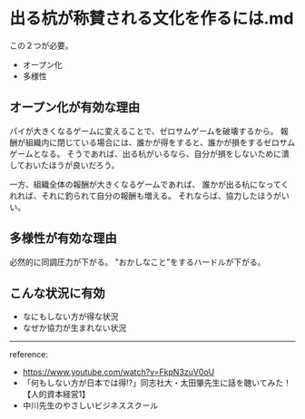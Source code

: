 # 出る杭が称賛される文化を作るには.md
この２つが必要。

- オープン化
- 多様性

## オープン化が有効な理由
パイが大きくなるゲームに変えることで、ゼロサムゲームを破壊するから。
報酬が組織内に閉じている場合には、誰かが得をすると、誰かが損をするゼロサムゲームとなる。
そうであれば、出る杭がいるなら、自分が損をしないために潰しておいたほうが良いだろう。

一方、組織全体の報酬が大きくなるゲームであれば、
誰かが出る杭になってくれれば、それに釣られて自分の報酬も増える。
それならば、協力したほうがいい。

## 多様性が有効な理由
必然的に同調圧力が下がる。
"おかしなこと"をするハードルが下がる。

## こんな状況に有効
- なにもしない方が得な状況
- なぜか協力が生まれない状況

---
reference:
- https://www.youtube.com/watch?v=FkpN3zuV0oU
- 「何もしない方が日本では得!?」同志社大・太田肇先生に話を聴いてみた！【人的資本経営1】
- 中川先生のやさしいビジネススクール

